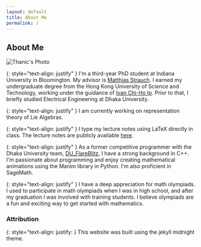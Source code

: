 ```yaml
---
layout: default
title: About Me
permalink: /
---
```


## About Me

<div class="image-wrap">
  <img src="{{ site.baseurl }}/assets/images/Charles_River_Photo.jpg" alt="Thanic's Photo" class="image-right">
</div>

{: style="text-align: justify" }
  I'm a third-year PhD student at Indiana University in Bloomington. My advisor is [Matthias Strauch](https://mstrauch.pages.iu.edu). I earned my undergraduate degree from the Hong Kong University of Science and Technology, working under the guidance of [Ivan Chi-Ho Ip](https://www.math.hkust.edu.hk/~ivanip/). Prior to that, I briefly studied Electrical Engineering at Dhaka University.

{: style="text-align: justify" }
  I am currently working on representation theory of Lie Algebras.

{: style="text-align: justify" }
  I type my lecture notes using LaTeX directly in class. The lecture notes are publicly available [here](/lecture-notes/).

{: style="text-align: justify" }
  As a former competitive programmer with the Dhaka University team, [DU_FlareBlitz](https://www.facebook.com/photo/?fbid=1171488216349870&set=a.146688232163212), I have a strong background in C++. I'm passionate about programming and enjoy creating mathematical animations using the Manim library in Python. I'm also proficient in SageMath.

{: style="text-align: justify" }
  I have a deep appreciation for math olympiads. I used to participate in math olympiads when I was in high school, and after my graduation I was involved with training students. I believe olympiads are a fun and exciting way to get started with mathematics.

### Attribution

{: style="text-align: justify: }
  This website was built using the jekyll midnight theme.